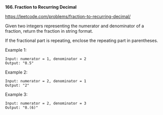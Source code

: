 **166. Fraction to Recurring Decimal**

https://leetcode.com/problems/fraction-to-recurring-decimal/

Given two integers representing the numerator and denominator of a fraction, return the fraction in string format.

If the fractional part is repeating, enclose the repeating part in parentheses.

Example 1:

    Input: numerator = 1, denominator = 2
    Output: "0.5"
Example 2:

    Input: numerator = 2, denominator = 1
    Output: "2"
Example 3:

    Input: numerator = 2, denominator = 3
    Output: "0.(6)"